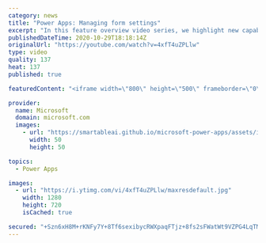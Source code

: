 ```yaml
---
category: news
title: "Power Apps: Managing form settings"
excerpt: "In this feature overview video series, we highlight new capabilities included in the latest update to Microsoft Power Apps.  Improvements to Microsoft Power Apps for managing form settings and events allow users to set various features on a form in the new modern designer.   Get the most out of Power"
publishedDateTime: 2020-10-29T18:18:14Z
originalUrl: "https://youtube.com/watch?v=4xfT4uZPLlw"
type: video
quality: 137
heat: 137
published: true

featuredContent: "<iframe width=\"800\" height=\"500\" frameborder=\"0\" src=\"https://www.youtube.com/embed/4xfT4uZPLlw\" allow=\"accelerometer; autoplay; encrypted-media; gyroscope; picture-in-picture\" allowfullscreen></iframe>"

provider:
  name: Microsoft
  domain: microsoft.com
  images:
    - url: "https://smartableai.github.io/microsoft-power-apps/assets/images/organizations/microsoft.com-50x50.jpg"
      width: 50
      height: 50

topics:
  - Power Apps

images:
  - url: "https://i.ytimg.com/vi/4xfT4uZPLlw/maxresdefault.jpg"
    width: 1280
    height: 720
    isCached: true

secured: "+Szn6xH8M+rKNFy7Y+8Tf6sexibycRWXpaqFTjz+8fs2sFWatWt9VZPG4LqTM25N9FduI6bJd2kR7cR5Ew5e+/L+tRdAFp3F8+DIApgRuMFbFldWjngL0jmIjXnqdZfJgn/yTEaaTHEVaSagPelDvfGhsTX73glChj+XZO+DSccyYar74ZCuReZZPs7gV4h+n+bpDb1fgd2V+YZhueqE8b4688qIzqVsMv3u6tEFEr05PRF3C0N5htSafeb8ms0echUOYS9+ozkUJJRHprjjyvwjGNiDxs7AvqGCx/bTfXV9csdi/e6XIsoBkdJON6Asi6iHu7bvWkqQVE7s3NQwCCZQv4EC8tQU0kOJdi5r0h48bOpkVR4LAO8wiipvD40hZr8uppsT3j8pNYMS1Z7NxF29T365YlvfpU00ZShN64GEUQS1aTwia5e4+5hHUmjd;ME3sVIrb1tPnBlXAMj4SbQ=="
---
```


